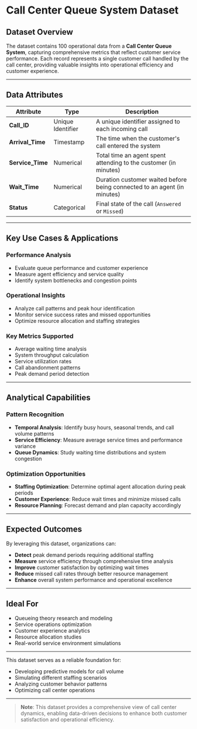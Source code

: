 # Call Center Queue System Dataset

## Dataset Overview

The dataset contains 100 operational data from a **Call Center Queue System**, capturing comprehensive metrics that reflect customer service performance. Each record represents a single customer call handled by the call center, providing valuable insights into operational efficiency and customer experience.

---

## Data Attributes

| Attribute | Type | Description |
|-----------|------|-------------|
| **Call_ID** | Unique Identifier | A unique identifier assigned to each incoming call |
| **Arrival_Time** | Timestamp | The time when the customer's call entered the system |
| **Service_Time** | Numerical | Total time an agent spent attending to the customer (in minutes) |
| **Wait_Time** | Numerical | Duration customer waited before being connected to an agent (in minutes) |
| **Status** | Categorical | Final state of the call (`Answered` or `Missed`) |

---

## Key Use Cases & Applications

### **Performance Analysis**
- Evaluate queue performance and customer experience
- Measure agent efficiency and service quality
- Identify system bottlenecks and congestion points

### **Operational Insights**
- Analyze call patterns and peak hour identification
- Monitor service success rates and missed opportunities
- Optimize resource allocation and staffing strategies

### **Key Metrics Supported**
- Average waiting time analysis
- System throughput calculation
- Service utilization rates
- Call abandonment patterns
- Peak demand period detection

---

## Analytical Capabilities

### **Pattern Recognition**
- **Temporal Analysis**: Identify busy hours, seasonal trends, and call volume patterns
- **Service Efficiency**: Measure average service times and performance variance
- **Queue Dynamics**: Study waiting time distributions and system congestion

### **Optimization Opportunities**
- **Staffing Optimization**: Determine optimal agent allocation during peak periods
- **Customer Experience**: Reduce wait times and minimize missed calls
- **Resource Planning**: Forecast demand and plan capacity accordingly

---

## Expected Outcomes

By leveraging this dataset, organizations can:

- **Detect** peak demand periods requiring additional staffing
- **Measure** service efficiency through comprehensive time analysis
- **Improve** customer satisfaction by optimizing wait times
- **Reduce** missed call rates through better resource management
- **Enhance** overall system performance and operational excellence

---

## Ideal For

- Queueing theory research and modeling
- Service operations optimization
- Customer experience analytics
- Resource allocation studies
- Real-world service environment simulations

---

This dataset serves as a reliable foundation for:
- Developing predictive models for call volume
- Simulating different staffing scenarios
- Analyzing customer behavior patterns
- Optimizing call center operations

---

> **Note**: This dataset provides a comprehensive view of call center dynamics, enabling data-driven decisions to enhance both customer satisfaction and operational efficiency.
